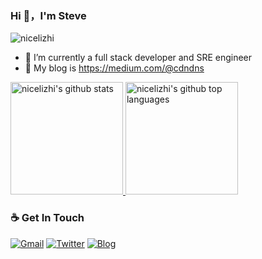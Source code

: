 ### Hi 👋，I'm Steve 

<img src="https://komarev.com/ghpvc/?username=nicelizhi&label=Profile%20views&color=3399FF&style=flat" alt="nicelizhi" />

- 🔭 I’m currently a full stack developer and SRE engineer
- 🌱 My blog is https://medium.com/@cdndns

<a href="https://github.com/nicelizhi">
  <img height="180em" src="https://github-readme-stats.vercel.app/api?username=nicelizhi&show_icons=true&theme=buefy&count_private=true" alt="nicelizhi's github stats" /> 
  <img height="180em" src="https://github-readme-stats.vercel.app/api/top-langs/?username=nicelizhi&theme=buefy&layout=compact" alt="nicelizhi's github top languages" /> 
</a>

### ☕ Get In Touch
[![Gmail](https://img.shields.io/badge/-Gmail?style=flat&logo=Gmail&logoColor=white)](mailto:nice.lizhi@gmail.com)
[![Twitter](https://img.shields.io/badge/-Twitter?style=flat&logo=Twitter&logoColor=white)](https://twitter.com/kongfaceworld)
[![Blog](https://img.shields.io/badge/Blog-orange)](https://medium.com/@cdndns)
